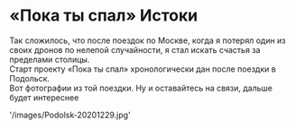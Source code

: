 # **«Пока ты спал»**   Истоки
Так сложилось, что после поездок по Москве, когда я потерял один из своих дронов по нелепой случайности, я стал искать счастья за пределами столицы.  
Старт проекту «Пока ты спал» хронологически дан после поездки в Подольск.  
Вот фотографии из той поездки. Ну и оставайтесь на связи,  дальше будет интереснее

'/images/Podolsk-20201229.jpg'
